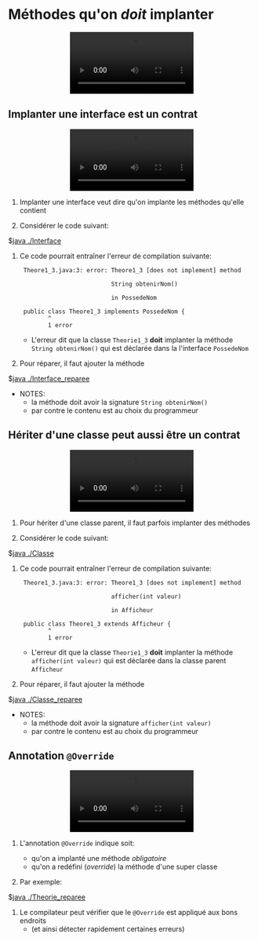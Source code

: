 # Méthodes qu'on *doit* implanter

<center>
<video width="50%" src="01.mp4" type="video/mp4" controls>
</center>

## Implanter une interface est un contrat

<center>
<video width="50%" src="02.mp4" type="video/mp4" controls>
</center>

1. Implanter une interface veut dire qu'on implante les méthodes qu'elle contient

1. Considérer le code suivant:

$[java ./Interface]()

1. Ce code pourrait entraîner l'erreur de compilation suivante:

        Theore1_3.java:3: error: Theore1_3 [does not implement] method 

                                 String obtenirNom() 

                                 in PossedeNom

        public class Theore1_3 implements PossedeNom {
               ^
               1 error

    * L'erreur dit que la classe `Theorie1_3` **doit** implanter
      la méthode `String obtenirNom()` qui est déclarée dans la
      l'interface `PossedeNom`

1. Pour réparer, il faut ajouter la méthode

$[java ./Interface_reparee]()


* NOTES: 
    * la méthode doit avoir la signature `String obtenirNom()`
    * par contre le contenu est au choix du programmeur

    

## Hériter d'une classe peut aussi être un contrat

<center>
<video width="50%" src="03.mp4" type="video/mp4" controls>
</center>

1. Pour hériter d'une classe parent, il faut parfois implanter des méthodes

1. Considérer le code suivant:

$[java ./Classe]()


1. Ce code pourrait entraîner l'erreur de compilation suivante:

        Theore1_3.java:3: error: Theore1_3 [does not implement] method 

                                 afficher(int valeur) 

                                 in Afficheur

        public class Theore1_3 extends Afficheur {
               ^
               1 error

    * L'erreur dit que la classe `Theorie1_3` **doit** implanter
      la méthode `afficher(int valeur)` qui est déclarée dans la
      classe parent `Afficheur`

1. Pour réparer, il faut ajouter la méthode

$[java ./Classe_reparee]()

* NOTES: 
    * la méthode doit avoir la signature `afficher(int valeur)`
    * par contre le contenu est au choix du programmeur


## Annotation `@Override`

<center>
<video width="50%" src="04.mp4" type="video/mp4" controls>
</center>

1. L'annotation `@Override` indique soit: 
    * qu'on a implanté une méthode *obligatoire*
    * qu'on a redéfini (*override*) la méthode d'une super classe

1. Par exemple:

$[java ./Theorie_reparee]()

1. Le compilateur peut vérifier que le `@Override` est appliqué aux bons endroits
    * (et ainsi détecter rapidement certaines erreurs)


